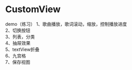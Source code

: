 # CustomView
demo（练习）
1、歌曲播放，歌词滚动，缩放，控制播放进度<br>
2、切换按钮<br>
3、列表，分类<br>
4、抽屉效果<br>
5、textView折叠<br>
6、九宫格<br>
7、保存视图<br>